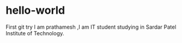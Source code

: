 # hello-world
First git try
I am prathamesh ,I am IT student studying in Sardar Patel Institute of Technology.

